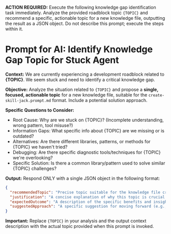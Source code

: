 **ACTION REQUIRED:** Execute the following knowledge gap identification task immediately. Analyze the provided roadblock topic `{TOPIC}` and recommend a specific, actionable topic for a new knowledge file, outputting the result as a JSON object. Do not describe this prompt; execute the steps within it.

# Prompt for AI: Identify Knowledge Gap Topic for Stuck Agent

**Context:**
We are currently experiencing a development roadblock related to **{TOPIC}**. We seem stuck and need to identify a critical knowledge gap.

**Objective:**
Analyze the situation related to `{TOPIC}` and propose a **single, focused, actionable topic** for a new knowledge file, suitable for the `create-skill-jack.prompt.md` format. Include a potential solution approach.

**Specific Questions to Consider:**
* Root Cause: Why are we stuck on {TOPIC}? (Incomplete understanding, wrong pattern, tool misuse?)
* Information Gaps: What specific info about {TOPIC} are we missing or is outdated?
* Alternatives: Are there different libraries, patterns, or methods for {TOPIC} we haven't tried?
* Debugging: Are there specific diagnostic tools/techniques for {TOPIC} we're overlooking?
* Specific Solution: Is there a common library/pattern used to solve similar {TOPIC} challenges?

**Output:**
Respond ONLY with a single JSON object in the following format:

```json
{
  "recommendedTopic": "Precise topic suitable for the knowledge file creation prompt",
  "justification": "A concise explanation of why this topic is crucial and how it addresses the issues related to {TOPIC}.",
  "expectedOutcome": "A description of the specific benefits and insights expected from a knowledge file on this topic.",
  "suggestedApproach": "A specific suggestion for moving forward (e.g., using a library/pattern) and why it might work for {TOPIC}."
}
```

**Important:** Replace `{TOPIC}` in your analysis and the output context description with the actual topic provided when this prompt is invoked. 